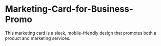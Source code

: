 # Marketing-Card-for-Business-Promo
This marketing card is a sleek, mobile-friendly design that promotes both a product and marketing services.
